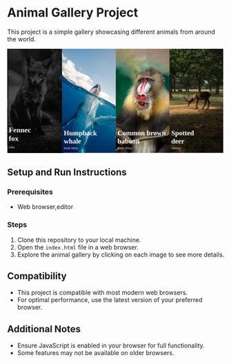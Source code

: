 # Animal Gallery Project

This project is a simple gallery showcasing different animals from around the world.

![Project Image](https://github.com/Niyobelyse/COA_challenge/blob/main/images/project_image.png)

## Setup and Run Instructions

### Prerequisites
- Web browser,editor

### Steps
1. Clone this repository to your local machine.
2. Open the `index.html` file in a web browser.
3. Explore the animal gallery by clicking on each image to see more details.

## Compatibility
- This project is compatible with most modern web browsers.
- For optimal performance, use the latest version of your preferred browser.

## Additional Notes
- Ensure JavaScript is enabled in your browser for full functionality.
- Some features may not be available on older browsers.
